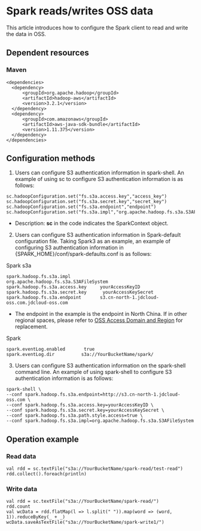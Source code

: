 # Spark reads/writes OSS data

This article introduces how to configure the Spark client to read and write the data in OSS.

## Dependent resources

### Maven

```
<dependencies>
  <dependency>
      <groupId>org.apache.hadoop</groupId>
      <artifactId>hadoop-aws</artifactId>
      <version>3.2.1</version>
  </dependency>
  <dependency>
      <groupId>com.amazonaws</groupId>
      <artifactId>aws-java-sdk-bundle</artifactId>
      <version>1.11.375</version>
  </dependency>
</dependencies>

```

## Configuration methods

1. Users can configure S3 authentication information in spark-shell. An example of using sc to configure S3 authentication information is as follows:

```
sc.hadoopConfiguration.set("fs.s3a.access.key","access_key")
sc.hadoopConfiguration.set("fs.s3a.secret.key","secret_key")
sc.hadoopConfiguration.set("fs.s3a.endpoint","endpoint")
sc.hadoopConfiguration.set("fs.s3a.impl","org.apache.hadoop.fs.s3a.S3AFileSystem")
```

* Description: **sc** in the code indicates the SparkContext object.

2. Users can configure S3 authentication information in Spark-default configuration file. Taking Spark3 as an example, an example of configuring S3 authentication information in {SPARK_HOME}/conf/spark-defaults.conf is as follows:

Spark s3a
```
spark.hadoop.fs.s3a.impl         org.apache.hadoop.fs.s3a.S3AFileSystem
spark.hadoop.fs.s3a.access.key     yourAccessKeyID
spark.hadoop.fs.s3a.secret.key      yourAccessKeySecret
spark.hadoop.fs.s3a.endpoint       s3.cn-north-1.jdcloud-oss.com.jdcloud-oss.com    
```
* The endpoint in the example is the endpoint in North China. If in other regional spaces, please refer to [OSS Access Domain and Region](https://docs.jdcloud.com/en/object-storage-service/oss-endpont-list) for replacement.

Spark
```
spark.eventLog.enabled       true
spark.eventLog.dir          s3a://YourBucketName/spark/
```

3. Users can configure S3 authentication information on the spark-shell command line. An example of using spark-shell to configure S3 authentication information is as follows:
```
spark-shell \
--conf spark.hadoop.fs.s3a.endpoint=http://s3.cn-north-1.jdcloud-oss.com \
--conf spark.hadoop.fs.s3a.access.key=yourAccessKeyID \
--conf spark.hadoop.fs.s3a.secret.key=yourAccessKeySecret \
--conf spark.hadoop.fs.s3a.path.style.access=true \
--conf spark.hadoop.fs.s3a.impl=org.apache.hadoop.fs.s3a.S3AFileSystem
```

## Operation example
### Read data
```
val rdd = sc.textFile("s3a://YourBucketName/spark-read/test-read")
rdd.collect().foreach(println)
```

### Write data
```
val rdd = sc.textFile("s3a://YourBucketName/spark-read/")
rdd.count
val wcData = rdd.flatMap(l => l.split(" ")).map(word => (word, 1)).reduceByKey(_ + _)
wcData.saveAsTextFile("s3a://YourBucketName/spark-write1/")
```
